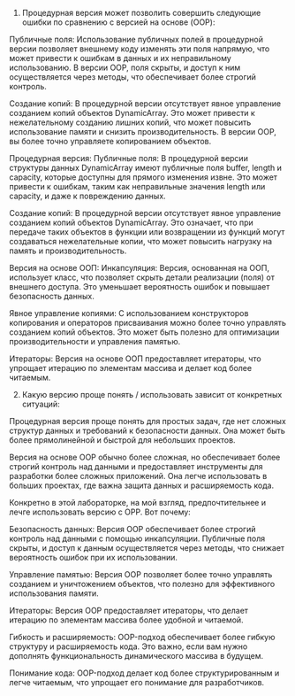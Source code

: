 1. Процедурная версия может позволить совершить следующие ошибки по сравнению с версией на основе (OOP):

Публичные поля: Использование публичных полей в процедурной версии позволяет внешнему коду изменять эти поля напрямую, что может привести к ошибкам в данных и их неправильному использованию. В версии OOP, поля скрыты, и доступ к ним осуществляется через методы, что обеспечивает более строгий контроль.

Создание копий: В процедурной версии отсутствует явное управление созданием копий объектов DynamicArray. Это может привести к нежелательному созданию лишних копий, что может повысить использование памяти и снизить производительность. В версии OOP, вы более точно управляете копированием объектов.

Процедурная версия:
Публичные поля: В процедурной версии структуры данных DynamicArray имеют публичные поля buffer, length и capacity, которые доступны для прямого изменения извне. Это может привести к ошибкам, таким как неправильные значения length или capacity, и даже к повреждению данных.

Создание копий: В процедурной версии отсутствует явное управление созданием копий объектов DynamicArray. Это означает, что при передаче таких объектов в функции или возвращении из функций могут создаваться нежелательные копии, что может повысить нагрузку на память и производительность.

Версия на основе ООП:
Инкапсуляция: Версия, основанная на ООП, использует класс, что позволяет скрыть детали реализации (поля) от внешнего доступа. Это уменьшает вероятность ошибок и повышает безопасность данных.

Явное управление копиями: С использованием конструкторов копирования и операторов присваивания можно более точно управлять созданием копий объектов. Это может быть полезно для оптимизации производительности и управления памятью.

Итераторы: Версия на основе ООП предоставляет итераторы, что упрощает итерацию по элементам массива и делает код более читаемым.


2. Какую версию проще понять / использовать зависит от конкретных ситуаций:

Процедурная версия проще понять для простых задач, где нет сложных структур данных и требований к безопасности данных. Она может быть более прямолинейной и быстрой для небольших проектов.

Версия на основе OOP обычно более сложная, но обеспечивает более строгий контроль над данными и предоставляет инструменты для разработки более сложных приложений. Она легче использовать в больших проектах, где важна защита данных и расширяемость кода.


 Конкретно в этой лабораторке, на мой взгляд,  предпочтительнее и лечге использовать версию с OPP. Вот почему:

Безопасность данных: Версия OOP обеспечивает более строгий контроль над данными с помощью инкапсуляции. Публичные поля скрыты, и доступ к данным осуществляется через методы, что снижает вероятность ошибок при их использовании.

Управление памятью: Версия OOP позволяет более точно управлять созданием и уничтожением объектов, что полезно для эффективного использования памяти.

Итераторы: Версия OOP предоставляет итераторы, что делает итерацию по элементам массива более удобной и читаемой.

Гибкость и расширяемость: OOP-подход обеспечивает более гибкую структуру и расширяемость кода. Это важно, если вам нужно дополнять функциональность динамического массива в будущем.

Понимание кода: OOP-подход делает код более структурированным и легче читаемым, что упрощает его понимание для разработчиков.